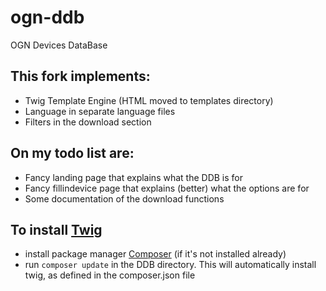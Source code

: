# ogn-ddb
OGN Devices DataBase

## This fork implements:
* Twig Template Engine (HTML moved to templates directory)
* Language in separate language files 
* Filters in the download section

## On my todo list are:
* Fancy landing page that explains what the DDB is for
* Fancy fillindevice page that explains (better) what the options are for
* Some documentation of the download functions

## To install [Twig](http://twig.sensiolabs.org)
* install package manager [Composer](http://getcomposer.org) (if it's not installed already)
* run `composer update` in the DDB directory. This will automatically install twig, as defined in the composer.json file